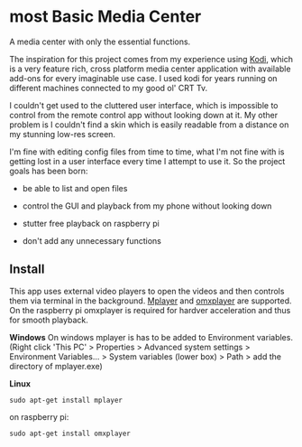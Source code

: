 # most Basic Media Center

A media center with only the essential functions.

The inspiration for this project comes from my experience using [Kodi](https://kodi.tv/), which is a very feature rich, cross platform media center application with available add-ons for every imaginable use case. I used kodi for years running on different machines connected to my good ol' CRT Tv.

I couldn't get used to the cluttered user interface, which is impossible to control from the remote control app without looking down at it. My other problem is I couldn't find a skin which is easily readable from a distance on my stunning low-res screen.

  

I'm fine with editing config files from time to time, what I'm not fine with is getting lost in a user interface every time I attempt to use it. So the project goals has been born:

- be able to list and open files

- control the GUI and playback from my phone without looking down

- stutter free playback on raspberry pi

- don't add any unnecessary functions

## Install
This app uses external video players to open the videos and then controls them via terminal in the background. [Mplayer](http://www.mplayerhq.hu) and [omxplayer](https://elinux.org/Omxplayer) are supported. On the raspberry pi omxplayer is required for hardver acceleration and thus for smooth playback. 

**Windows** 
On windows mplayer is has to be added to Environment variables. (Right click 'This PC' > Properties > Advanced system settings > Environment Variables... > System variables (lower box) > Path > add the directory of mplayer.exe)

**Linux**
```
sudo apt-get install mplayer
```
on raspberry pi:
```
sudo apt-get install omxplayer
```
